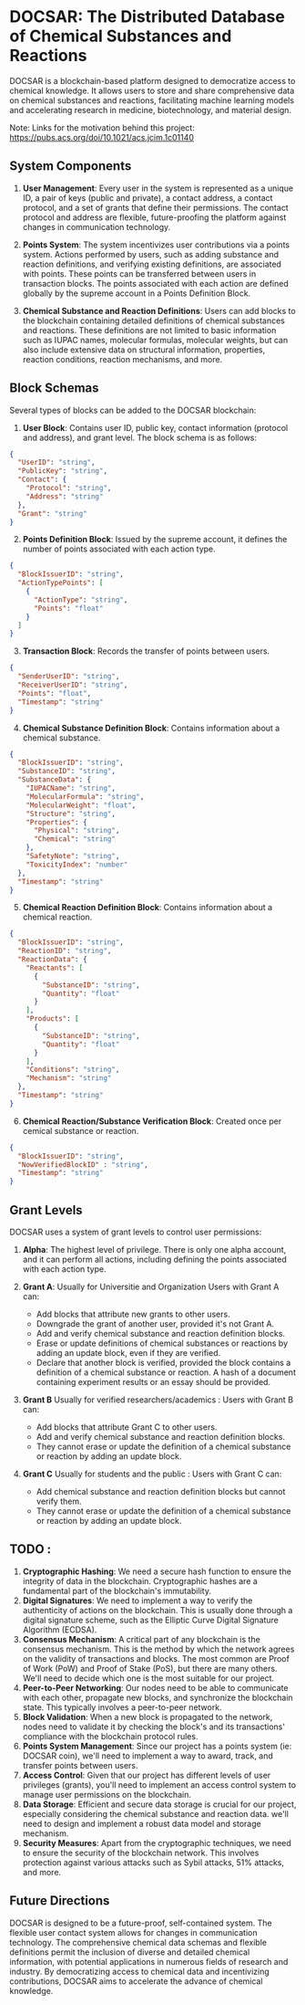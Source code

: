 # DOCSAR: The Distributed Database of Chemical Substances and Reactions

DOCSAR is a blockchain-based platform designed to democratize access to chemical knowledge. It allows users to store and share comprehensive data on chemical substances and reactions, facilitating machine learning models and accelerating research in medicine, biotechnology, and material design.

Note: Links for the motivation behind this project: https://pubs.acs.org/doi/10.1021/acs.jcim.1c01140

## System Components

1. **User Management**: Every user in the system is represented as a unique ID, a pair of keys (public and private), a contact address, a contact protocol, and a set of grants that define their permissions. The contact protocol and address are flexible, future-proofing the platform against changes in communication technology.

2. **Points System**: The system incentivizes user contributions via a points system. Actions performed by users, such as adding substance and reaction definitions, and verifying existing definitions, are associated with points. These points can be transferred between users in transaction blocks. The points associated with each action are defined globally by the supreme account in a Points Definition Block.

3. **Chemical Substance and Reaction Definitions**: Users can add blocks to the blockchain containing detailed definitions of chemical substances and reactions. These definitions are not limited to basic information such as IUPAC names, molecular formulas, molecular weights, but can also include extensive data on structural information, properties, reaction conditions, reaction mechanisms, and more.

## Block Schemas

Several types of blocks can be added to the DOCSAR blockchain:

1. **User Block**: Contains user ID, public key, contact information (protocol and address), and grant level. The block schema is as follows:
```json
{
  "UserID": "string",
  "PublicKey": "string",
  "Contact": {
    "Protocol": "string",
    "Address": "string"
  },
  "Grant": "string"
}
```
2. **Points Definition Block**: Issued by the supreme account, it defines the number of points associated with each action type.
```json
{
  "BlockIssuerID": "string",
  "ActionTypePoints": [
    {
      "ActionType": "string",
      "Points": "float"
    }
  ]
}
```
3. **Transaction Block**: Records the transfer of points between users.
```json
{
  "SenderUserID": "string",
  "ReceiverUserID": "string",
  "Points": "float",
  "Timestamp": "string"
}
```
4. **Chemical Substance Definition Block**: Contains information about a chemical substance.
```json
{
  "BlockIssuerID": "string",
  "SubstanceID": "string",
  "SubstanceData": {
    "IUPACName": "string",
    "MolecularFormula": "string",
    "MolecularWeight": "float",
    "Structure": "string",
    "Properties": {
      "Physical": "string",
      "Chemical": "string"
    },
    "SafetyNote": "string",
    "ToxicityIndex": "number"
  },
  "Timestamp": "string"
}
```
5. **Chemical Reaction Definition Block**: Contains information about a chemical reaction.
```json
{
  "BlockIssuerID": "string",
  "ReactionID": "string",
  "ReactionData": {
    "Reactants": [
      {
        "SubstanceID": "string",
        "Quantity": "float"
      }
    ],
    "Products": [
      {
        "SubstanceID": "string",
        "Quantity": "float"
      }
    ],
    "Conditions": "string",
    "Mechanism": "string"
  },
  "Timestamp": "string"
}
```
6. **Chemical Reaction/Substance Verification Block**: Created once per cemical substance or reaction.
```json
{
  "BlockIssuerID": "string",
  "NowVerifiedBlockID" : "string",
  "Timestamp": "string"
}
```
## Grant Levels

DOCSAR uses a system of grant levels to control user permissions:

1. **Alpha**: The highest level of privilege. There is only one alpha account, and
it can perform all actions, including defining the points associated with each action type.

2. **Grant A**: Usually for Universitie and Organization Users with Grant A can:

    - Add blocks that attribute new grants to other users.
    - Downgrade the grant of another user, provided it's not Grant A.
    - Add and verify chemical substance and reaction definition blocks.
    - Erase or update definitions of chemical substances or reactions by adding an update block, even if they are verified.
    - Declare that another block is verified, provided the block contains a definition of a chemical substance or reaction. A hash of a document containing experiment results or an essay should be provided.

3. **Grant B** Usually for verified researchers/academics : Users with Grant B can:

    - Add blocks that attribute Grant C to other users.
    - Add and verify chemical substance and reaction definition blocks.
    - They cannot erase or update the definition of a chemical substance or reaction by adding an update block.

4. **Grant C** Usually for students and the public : Users with Grant C can:

    - Add chemical substance and reaction definition blocks but cannot verify them.
    - They cannot erase or update the definition of a chemical substance or reaction by adding an update block.
## TODO : 

1. **Cryptographic Hashing**: We need a secure hash function to ensure the integrity of data in the blockchain. Cryptographic hashes are a fundamental part of the blockchain's immutability.
2. **Digital Signatures**: We need to implement a way to verify the authenticity of actions on the blockchain. This is usually done through a digital signature scheme, such as the Elliptic Curve Digital Signature Algorithm (ECDSA).
3. **Consensus Mechanism**: A critical part of any blockchain is the consensus mechanism. This is the method by which the network agrees on the validity of transactions and blocks. The most common are Proof of Work (PoW) and Proof of Stake (PoS), but there are many others. We'll need to decide which one is the most suitable for our project.
4. **Peer-to-Peer Networking**: Our nodes need to be able to communicate with each other, propagate new blocks, and synchronize the blockchain state. This typically involves a peer-to-peer network.
5. **Block Validation**: When a new block is propagated to the network, nodes need to validate it by checking the block's and its transactions' compliance with the blockchain protocol rules.
6. **Points System Management**: Since our project has a points system (ie: DOCSAR coin), we'll need to implement a way to award, track, and transfer points between users.
7. **Access Control**: Given that our project has different levels of user privileges (grants), you'll need to implement an access control system to manage user permissions on the blockchain.
8. **Data Storage**: Efficient and secure data storage is crucial for our project, especially considering the chemical substance and reaction data. we'll need to design and implement a robust data model and storage mechanism.
9. **Security Measures**: Apart from the cryptographic techniques, we need to ensure the security of the blockchain network. This involves protection against various attacks such as Sybil attacks, 51% attacks, and more.

## Future Directions

DOCSAR is designed to be a future-proof, self-contained system. The flexible user contact system allows for changes in communication technology. The comprehensive chemical data schemas and flexible definitions permit the inclusion of diverse and detailed chemical information, with potential applications in numerous fields of research and industry. By democratizing access to chemical data and incentivizing contributions, DOCSAR aims to accelerate the advance of chemical knowledge.
